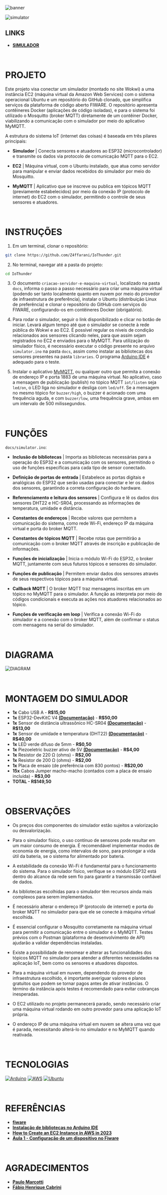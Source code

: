 ![banner](./assets/banner.png)

![simulator](./assets/simulator.png)

## LINKS
- **[SIMULADOR](https://wokwi.com/projects/411876289650649089)**

<br>

# PROJETO
Este projeto visa conectar um simulador (montado no site Wokwi) a uma instância EC2 (máquina virtual da Amazon Web Services) com o sistema operacional Ubuntu e um repositório do GitHub clonado, que simplifica serviços da plataforma de código aberto FIWARE. O repositório apresenta contêineres Docker (aplicações de código isoladas), e para o sistema foi utilizado o Mosquitto (broker MQTT) diretamente de um contêiner Docker, viabilizando a comunicação com o simulador por meio do aplicativo MyMQTT.

A estrutura do sistema IoT (internet das coisas) é baseada em três pilares principais:

- **Simulador** | Conecta sensores e atuadores ao ESP32 (microcontrolador) e transmite os dados via protocolo de comunicação MQTT para o EC2.

- **EC2** | Máquina virtual, com o Ubuntu instalado, que atua como servidor para manipular e enviar dados recebidos do simulador por meio do Mosquitto.

- **MyMQTT** | Aplicativo que se inscreve ou publica em tópicos MQTT (previamente estabelecidos) por meio da conexão IP (protocolo de internet) do EC2 com o simulador, permitindo o controle de seus sensores e atuadores.

<br>

# INSTRUÇÕES
1. Em um terminal, clonar o repositório:
```bash
git clone https://github.com/Z4ffarani/IoThunder.git
```

2. No terminal, navegar até a pasta do projeto:
```bash
cd IoThunder
```

3. O documento `criacao-servidor-e-maquina-virtual`, localizado na pasta `docs`, informa o passo a passo necessário para criar uma máquina virtual (podendo ser tanto localmente quanto em nuvem por meio do provedor de infraestrutura de preferência), instalar o Ubuntu (distribuição Linux de preferência) e clonar o repositório do GitHub com serviços do FIWARE, configurando-os em contêineres Docker (obrigatório).

4. Para rodar o simulador, seguir o link disponibilizado e clicar no botão de iniciar. Levará algum tempo até que o simulador se conecte à rede pública do Wokwi e ao EC2. É possível regular os níveis de condição relacionados aos sensores clicando neles, para que assim sejam registrados no EC2 e enviados para o MyMQTT. Para utilização do simulador físico, é necessário executar o código presente no arquivo `simulator.ino` na pasta `docs`, assim como instalar as bibliotecas dos sensores presentes na pasta `libraries`. O programa [Arduino IDE](https://www.arduino.cc/en/software) é adequado para o teste.

5. Instalar o aplicativo [MyMQTT](https://mymqtt.app/en), ou qualquer outro que permita a conexão de endereço IP e porta 1883 de uma máquina virtual. No aplicativo, caso a mensagem de publicação (publish) no tópico MQTT `iot/listen` seja `led/on`, o LED liga no simulador e desliga com `led/off`. Se a mensagem no mesmo tópico for `buzzer/high`, o buzzer é acionado com uma frequência aguda, e com `buzzer/low`, uma frequência grave, ambas em um intervalo de 500 milissegundos.

<br>

# FUNÇÕES
`docs/simulator.ino`:
- **Inclusão de bibliotecas** | Importa as bibliotecas necessárias para a operação do ESP32 e a comunicação com os sensores, permitindo o uso de funções específicas para cada tipo de sensor conectado.

- **Definição de portas de entrada** | Estabelece as portas digitais e analógicas do ESP32 que serão usadas para conectar e ler os dados dos sensores, garantindo a correta configuração do hardware.

- **Referenciamento e leitura dos sensores** | Configura e lê os dados dos sensores DHT22 e HC-SR04, processando as informações de temperatura, umidade e distância.

- **Constantes de endereços** | Recebe valores que permitem a comunicação do sistema, como rede Wi-Fi, endereço IP da máquina virtual e porta do broker MQTT.

- **Constantes de tópicos MQTT** | Recebe rotas que permitirão a comunicação com o broker MQTT através de inscrição e publicação de informações.

- **Funções de inicialização** | Inicia o módulo Wi-Fi do ESP32, o broker MQTT, juntamente com seus futuros tópicos e sensores do simulador.

- **Funções de publicação** | Permitem enviar dados dos sensores através de seus respectivos tópicos para a máquina virtual.

- **Callback MQTT** | O broker MQTT traz mensagens inscritas em um tópico no MyMQTT para o simulador. A função as interpreta por meio de códigos condicionais e executa as ações nos atuadores relacionados ao tópico.

- **Funções de verificação em loop** | Verifica a conexão Wi-Fi do simulador e a conexão com o broker MQTT, além de confirmar o status com mensagens na serial do simulador.

<br>

# DIAGRAMA
![DIAGRAM](./assets/diagram.png)

<br>

# MONTAGEM DO SIMULADOR
- **1x** Cabo USB A - **R$15,00**
- **1x** ESP32-DevKitC V4 [**(Documentação)**](https://docs.espressif.com/projects/arduino-esp32/en/latest/) - **R$50,00**
- **1x** Sensor de distância ultrassônico HC-SR04 [**(Documentação)**](https://web.eece.maine.edu/zhu/book/lab/HC-SR04%20User%20Manual.pdf) - **R$13,00**
- **1x** Sensor de umidade e temperatura (DHT22) [**(Documentação)**](https://www.mouser.com/datasheet/2/737/dht-932870.pdf?srsltid=AfmBOorSkF-0gQ-mg5eU7CV1wMu6Tfkj42UYvsNNHSDjhMDF8vXLC82A) - **R$40,00**
- **1x** LED verde difuso de 5mm - **R$0,50**
- **1x** Piezoeletric buzzer ativo de 5V [**(Documentação)**](https://wiki-content.arduino.cc/documents/datasheets/PIEZO-PKM22EPPH4001-BO.pdf) - **R$4,00**
- **1x** Resistor de 220 Ω (ohms) - **R$2,00**
- **1x** Resistor de 200 Ω (ohms) - **R$2,00**
- **1x** Placa de ensaio (de preferência com 830 pontos) - **R$20,00**
- **15x** Cabos Jumper macho-macho (contados com a placa de ensaio incluída) - **R$3,00**
- **TOTAL - R$149,50**

<br>

# OBSERVAÇÕES 
- Os preços dos componentes do simulador estão sujeitos a valorização ou desvalorização.

- Para o simulador físico, o uso contínuo de sensores pode resultar em um maior consumo de energia. É recomendável implementar modos de economia de energia, como intervalos de sono, para prolongar a vida útil da bateria, se o sistema for alimentado por bateria.

- A estabilidade da conexão Wi-Fi é fundamental para o funcionamento do sistema. Para o simulador físico, verifique se o módulo ESP32 está dentro do alcance da rede sem fio para garantir a transmissão confiável de dados.

- As bibliotecas escolhidas para o simulador têm recursos ainda mais complexos para serem implementados.

- É necessário alterar o endereço IP (protocolo de internet) e porta do broker MQTT no simulador para que ele se conecte à máquina virtual escolhida.

- É essencial configurar o Mosquitto corretamente na máquina virtual para permitir a comunicação entre o simulador e o MyMQTT. Testes prévios com o Postman (plataforma de desenvolvimento de API) ajudarão a validar dependências instaladas.

- Existe a possibilidade de renomear e alterar as funcionalidades dos tópicos MQTT no simulador para atender a diferentes necessidades na aplicação IoT, bem como os sensores e atuadores dispostos.

- Para a máquina virtual em nuvem, dependendo do provedor de infraestrutura escolhido, é importante averiguar valores e planos gratuitos que podem se tornar pagos antes de ativar instâncias. O término da instância após testes é recomendado para evitar cobranças inesperadas.

- O EC2 utilizado no projeto permanecerá parado, sendo necessário criar uma máquina virtual rodando em outro provedor para uma aplicação IoT própria.

- O endereço IP de uma máquina virtual em nuvem se altera uma vez que é parada, necessitando alterá-lo no simulador e no MyMQTT quando reativada.

<br>

# TECNOLOGIAS
[![Arduino](https://img.shields.io/badge/-Arduino-00979D?style=for-the-badge&logo=Arduino&logoColor=white)](https://www.arduino.cc/en/software)
[![AWS](https://img.shields.io/badge/AWS-%23FF9900.svg?style=for-the-badge&logo=amazon-aws&logoColor=white)](https://aws.amazon.com)
[![Ubuntu](https://img.shields.io/badge/Ubuntu-E95420?style=for-the-badge&logo=ubuntu&logoColor=white)](https://ubuntu.com)

<br>

# REFERÊNCIAS
- **[fiware](https://github.com/fabiocabrini/fiware)**
- **[Instalação de bibliotecas no Arduino IDE](https://docs.arduino.cc/software/ide-v1/tutorials/installing-libraries/)**
- **[How to Create an EC2 Instance in AWS in 2023](https://www.youtube.com/watch?v=0Gz-PUnEUF0&t=526s)**
- **[Aula 1 - Configuração de um dispositivo no Fiware](https://www.youtube.com/watch?v=8oHkAlXdWo8)**

<br>

# AGRADECIMENTOS
- **[Paulo Marcotti](https://www.youtube.com/@pmarcotti)**
- **[Fábio Henrique Cabrini](https://github.com/fabiocabrini)**
